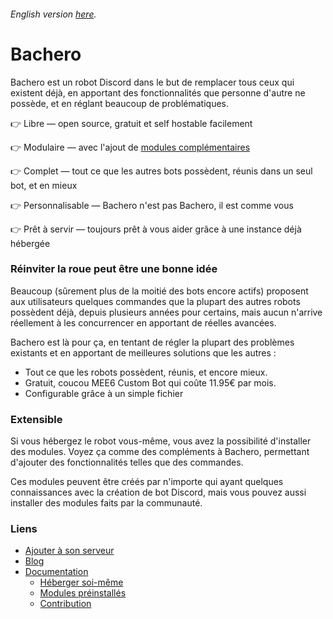 ###### English version [here](https://github.com/bacherobot/.github/blob/main/profile/README-en.md).

# Bachero

Bachero est un robot Discord dans le but de remplacer tous ceux qui existent déjà, en apportant des fonctionnalités que personne d'autre ne possède, et en réglant beaucoup de problématiques.

👉 Libre — open source, gratuit et self hostable facilement

👉 Modulaire — avec l'ajout de [modules complémentaires](https://bachero.johanstick.me/docs/preinstalled)

👉 Complet — tout ce que les autres bots possèdent, réunis dans un seul bot, et en mieux

👉 Personnalisable — Bachero n'est pas Bachero, il est comme vous

👉 Prêt à servir — toujours prêt à vous aider grâce à une instance déjà hébergée

### Réinviter la roue peut être une bonne idée

Beaucoup (sûrement plus de la moitié des bots encore actifs) proposent aux utilisateurs quelques commandes que la plupart des autres robots possèdent déjà, depuis plusieurs années pour certains, mais aucun n'arrive réellement à les concurrencer en apportant de réelles avancées.

Bachero est là pour ça, en tentant de régler la plupart des problèmes existants et en apportant de meilleures solutions que les autres :

* Tout ce que les robots possèdent, réunis, et encore mieux.
* Gratuit, coucou MEE6 Custom Bot qui coûte 11.95€ par mois.
* Configurable grâce à un simple fichier

### Extensible

Si vous hébergez le robot vous-même, vous avez la possibilité d'installer des modules. Voyez ça comme des compléments à Bachero, permettant d'ajouter des fonctionnalités telles que des commandes.

Ces modules peuvent être créés par n'importe qui ayant quelques connaissances avec la création de bot Discord, mais vous pouvez aussi installer des modules faits par la communauté.

### Liens

* [Ajouter à son serveur](https://discord.com/api/oauth2/authorize?client_id=1004446432863981671&permissions=8&scope=bot%20applications.commands)  
* [Blog](https://bachero.johanstick.me/blog)  
* [Documentation](https://bachero.johanstick.me)  
  * [Héberger soi-même](https://bachero.johanstick.me/docs/intro#h%C3%A9berger-soi-m%C3%AAme)  
  * [Modules préinstallés](https://bachero.johanstick.me/docs/preinstalled)  
  * [Contribution](https://bachero.johanstick.me/docs/contribute)  
